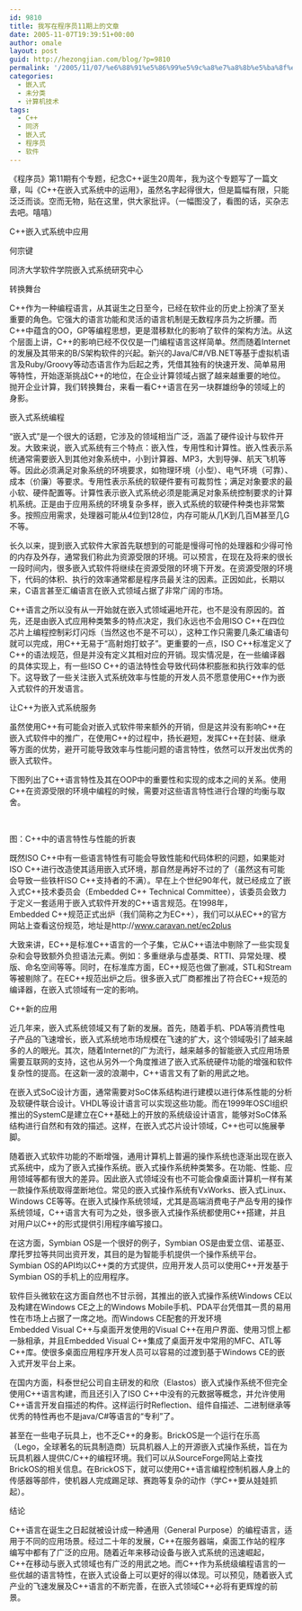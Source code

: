 ```yaml
---
id: 9810
title: 我写在程序员11期上的文章
date: 2005-11-07T19:39:51+00:00
author: omale
layout: post
guid: http://hezongjian.com/blog/?p=9810
permalink: '/2005/11/07/%e6%88%91%e5%86%99%e5%9c%a8%e7%a8%8b%e5%ba%8f%e5%91%9811%e6%9c%9f%e4%b8%8a%e7%9a%84%e6%96%87%e7%ab%a0-2/'
categories:
  - 嵌入式
  - 未分类
  - 计算机技术
tags:
  - C++
  - 同济
  - 嵌入式
  - 程序员
  - 软件
---
```

《程序员》第11期有个专题，纪念C++诞生20周年，我为这个专题写了一篇文章，叫《C++在嵌入式系统中的运用》，虽然名字起得很大，但是篇幅有限，只能泛泛而谈。空而无物，贴在这里，供大家批评。（一幅图没了，看图的话，买杂志去吧。嘻嘻）

C++嵌入式系统中应用
	  
何宗键
	  
同济大学软件学院嵌入式系统研究中心
	  
转换舞台
	  
C++作为一种编程语言，从其诞生之日至今，已经在软件业的历史上扮演了至关重要的角色。它强大的语言功能和灵活的语言机制是无数程序员为之折腰。而C++中蕴含的OO，GP等编程思想，更是潜移默化的影响了软件的架构方法。从这个层面上讲，C++的影响已经不仅仅是一门编程语言这样简单。然而随着Internet的发展及其带来的B/S架构软件的兴起。新兴的Java/C#/VB.NET等基于虚拟机语言及Ruby/Groovy等动态语言作为后起之秀，凭借其独有的快速开发、简单易用等特性，开始逐渐挑战C++的地位，在企业计算领域占据了越来越重要的地位。抛开企业计算，我们转换舞台，来看一看C++语言在另一块群雄纷争的领域上的身影。
	  
嵌入式系统编程
	  
&ldquo;嵌入式&rdquo;是一个很大的话题，它涉及的领域相当广泛，涵盖了硬件设计与软件开发。大致来说，嵌入式系统有三个特点：嵌入性，专用性和计算性。嵌入性表示系统通常需要嵌入到其他对象系统中，小到计算器、MP3，大到导弹、航天飞机等等。因此必须满足对象系统的环境要求，如物理环境（小型）、电气环境（可靠）、成本（价廉）等要求。专用性表示系统的软硬件要有可裁剪性；满足对象要求的最小软、硬件配置等。计算性表示嵌入式系统必须是能满足对象系统控制要求的计算机系统。正是由于应用系统的环境复杂多样，嵌入式系统的软硬件种类也非常繁多。按照应用需求，处理器可能从4位到128位，内存可能从几K到几百M甚至几G不等。
	  
长久以来，提到嵌入式软件大家首先联想到的可能是慢得可怜的处理器和少得可怜的内存及外存，通常我们称此为资源受限的环境。可以预言，在现在及将来的很长一段时间内，很多嵌入式软件将继续在资源受限的环境下开发。在资源受限的环境下，代码的体积、执行的效率通常都是程序员最关注的因素。正因如此，长期以来，C语言甚至汇编语言在嵌入式领域占据了非常广阔的市场。
	  
C++语言之所以没有从一开始就在嵌入式领域遍地开花，也不是没有原因的。首先，还是由嵌入式应用种类繁多的特点决定，我们永远也不会用ISO&nbsp;C++在四位芯片上编程控制彩灯闪烁（当然这也不是不可以），这种工作只需要几条汇编语句就可以完成，用C++无易于&ldquo;高射炮打蚊子&rdquo;。更重要的一点，ISO&nbsp;C++标准定义了C++的语法规范，但是并没有定义其相对应的开销。现实情况是，在一些编译器的具体实现上，有一些ISO&nbsp;C++的语法特性会导致代码体积膨胀和执行效率的低下。这导致了一些关注嵌入式系统效率与性能的开发人员不愿意使用C++作为嵌入式软件的开发语言。
	  
让C++为嵌入式系统服务
	  
虽然使用C++有可能会对嵌入式软件带来额外的开销，但是这并没有影响C++在嵌入式软件中的推广，在使用C++的过程中，扬长避短，发挥C++在封装、继承等方面的优势，避开可能导致效率与性能问题的语言特性，依然可以开发出优秀的嵌入式软件。
	  
下图列出了C++语言特性及其在OOP中的重要性和实现的成本之间的关系。使用C++在资源受限的环境中编程的时候，需要对这些语言特性进行合理的均衡与取舍。
	  
&nbsp;
	  
图：C++中的语言特性与性能的折衷
	  
既然ISO&nbsp;C++中有一些语言特性有可能会导致性能和代码体积的问题，如果能对ISO&nbsp;C++进行改造使其适用嵌入式环境，那自然是再好不过的了（虽然这有可能会导致一些铁杆ISO&nbsp;C++支持者的不满）。早在上个世纪90年代，就已经成立了嵌入式C++技术委员会（Embedded&nbsp;C++&nbsp;Technical&nbsp;Committee），该委员会致力于定义一套适用于嵌入式软件开发的C++语言规范。在1998年，Embedded&nbsp;C++规范正式出炉（我们简称之为EC++），我们可以从EC++的官方网站上查看这份规范，地址是http://www.caravan.net/ec2plus
	  
大致来讲，EC++是标准C++语言的一个子集，它从C++语法中剔除了一些实现复杂和会导致额外负担语法元素。例如：多重继承与虚基类、RTTI、异常处理、模版、命名空间等等。同时，在标准库方面，EC++规范也做了删减，STL和Stream等被剔除了。在EC++规范出炉之后。很多嵌入式厂商都推出了符合EC++规范的编译器，在嵌入式领域有一定的影响。
	  
C++新的应用
	  
近几年来，嵌入式系统领域又有了新的发展。首先，随着手机、PDA等消费性电子产品的飞速增长，嵌入式系统地市场规模在飞速的扩大，这个领域吸引了越来越多的人的眼光。其次，随着Internet的广为流行，越来越多的智能嵌入式应用场景需要互联网的支持，这也从另外一个角度推进了嵌入式系统硬件功能的增强和软件复杂性的提高。在这新一波的浪潮中，C++语言又有了新的用武之地。
	  
在嵌入式SoC设计方面，通常需要对SoC体系结构进行建模以进行体系性能的分析及软硬件联合设计。VHDL等设计语言可以实现这些功能。而在1999年OSCI组织推出的SystemC是建立在C++基础上的开放的系统级设计语言，能够对SoC体系结构进行自然和有效的描述。这样，在嵌入式芯片设计领域，C++也可以施展拳脚。
	  
随着嵌入式软件功能的不断增强，通用计算机上普遍的操作系统也逐渐出现在嵌入式系统中，成为了嵌入式操作系统。嵌入式操作系统种类繁多。在功能、性能、应用领域等都有很大的差异。因此嵌入式领域没有也不可能会像桌面计算机一样有某一款操作系统取得垄断地位。常见的嵌入式操作系统有VxWorks、嵌入式Linux、Windows&nbsp;CE等等。在嵌入式操作系统领域，尤其是高端消费电子产品专用的操作系统领域，C++语言大有可为之处，很多嵌入式操作系统都使用C++搭建，并且对用户以C++的形式提供引用程序编写接口。
	  
在这方面，Symbian&nbsp;OS是一个很好的例子，Symbian&nbsp;OS是由爱立信、诺基亚、摩托罗拉等共同出资开发，其目的是为智能手机提供一个操作系统平台。Symbian&nbsp;OS的API均以C++类的方式提供，应用开发人员可以使用C++开发基于Symbian&nbsp;OS的手机上的应用程序。
	  
软件巨头微软在这方面自然也不甘示弱，其推出的嵌入式操作系统Windows&nbsp;CE以及构建在Windows&nbsp;CE之上的Windows&nbsp;Mobile手机、PDA平台凭借其一贯的易用性在市场上占据了一席之地。而Windows&nbsp;CE配套的开发环境Embedded&nbsp;Visual&nbsp;C++与桌面开发使用的Visual&nbsp;C++在用户界面、使用习惯上都一脉相承，并且Embedded&nbsp;Visual&nbsp;C++集成了桌面开发中常用的MFC、ATL等C++库。使很多桌面应用程序开发人员可以容易的过渡到基于Windows&nbsp;CE的嵌入式开发平台上来。
	  
在国内方面，科泰世纪公司自主研发的和欣（Elastos）嵌入式操作系统不但完全使用C++语言构建，而且还引入了ISO&nbsp;C++中没有的元数据等概念，并允许使用C++语言开发自描述的构件。这样运行时Reflection、组件自描述、二进制继承等优秀的特性再也不是java/C#等语言的&ldquo;专利&rdquo;了。
	  
甚至在一些电子玩具上，也不乏C++的身影。BrickOS是一个运行在乐高（Lego，全球著名的玩具制造商）玩具机器人上的开源嵌入式操作系统，旨在为玩具机器人提供C/C++的编程环境。我们可以从SourceForge网站上查找BrickOS的相关信息。在BrickOS下，就可以使用C++语言编程控制机器人身上的传感器等部件，使机器人完成踢足球、赛跑等复杂的动作（学C++要从娃娃抓起）。
	  
结论
	  
C++语言在诞生之日起就被设计成一种通用（General&nbsp;Purpose）的编程语言，适用于不同的应用场景。经过二十年的发展，C++在服务器端，桌面工作站的程序编写中都有了广泛的应用。随着近年来移动设备与嵌入式系统的迅速崛起，C++在移动与嵌入式领域也有广泛的用武之地。而C++作为系统级编程语言的一些优越的语言特性，在嵌入式设备上可以更好的得以体现。可以预见，随着嵌入式产业的飞速发展及C++语言的不断完善，在嵌入式领域C++必将有更辉煌的前景。
	  
</a>